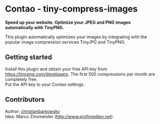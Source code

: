 # Contao - tiny-compress-images

**Speed up your website. Optimize your JPEG and PNG images automatically with TinyPNG.**

This plugin automatically optimizes your images by integrating with the popular image compression services TinyJPG and TinyPNG.  


## Getting started

Install this plugin and obtain your free API key from https://tinypng.com/developers. The first 500 compressions per month are completely free.  
Put the API key to your Contao settings.
  
  
## Contributors
Author: [christianbarkowsky](http://www.christianbarkowsky.de)  
Idea: Marco Zinsmeister (http://www.profimedien.net)

